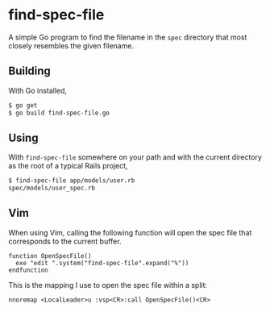 find-spec-file
==============

A simple Go program to find the filename in the `spec` directory that most closely resembles the given filename.

Building
--------

With Go installed,

```bash
$ go get
$ go build find-spec-file.go
```

Using
-----

With `find-spec-file` somewhere on your path and with the current directory as the root of a typical Rails project,

```bash
$ find-spec-file app/models/user.rb
spec/models/user_spec.rb
```

Vim
---

When using Vim, calling the following function will open the spec file that corresponds to the current buffer.

```vimscript
function OpenSpecFile()
  exe "edit ".system("find-spec-file".expand("%"))
endfunction
```

This is the mapping I use to open the spec file within a split:

```vimscript
nnoremap <LocalLeader>u :vsp<CR>:call OpenSpecFile()<CR>
```
